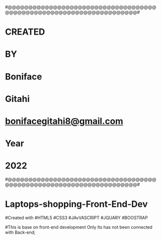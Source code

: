 #@@@@@@@@@@@@@@@@@@@@@@@@@@@@@@@@@@@@@@@@@@@@@@@@@@@@@@@@@@@@@@@@@@@@#
#   CREATED 
#           BY
#               Boniface
#                       Gitahi
#                             bonifacegitahi8@gmail.com
#                        Year 
#                   2022
#@@@@@@@@@@@@@@@@@@@@@@@@@@@@@@@@@@@@@@@@@@@@@@@@@@@@@@@@@@@@@@@@@@@@#

# Laptops-shopping-Front-End-Dev
#Created with 
#HTML5
#CSS3
#JAvVASCRIPT
#JQUARY
#BOOSTRAP

#This is base on front-end development Only Its has not been connected with Back-end;
